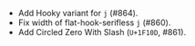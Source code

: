  * Add Hooky variant for `j` (#864).
 * Fix width of flat-hook-serifless `j` (#860).
 * Add Circled Zero With Slash (`U+1F10D`, #861).
